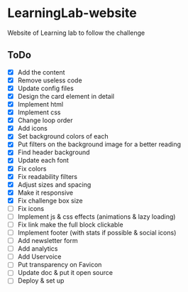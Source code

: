 # LearningLab-website
Website of Learning lab to follow the challenge

## ToDo
- [x] Add the content
- [x] Remove useless code
- [x] Update config files
- [x] Design the card element in detail
- [x] Implement html
- [x] Implement css
- [x] Change loop order
- [x] Add icons
- [x] Set background colors of each
- [x] Put filters on the background image for a better reading
- [x] Find header background
- [x] Update each font
- [x] Fix colors
- [x] Fix readability filters
- [x] Adjust sizes and spacing
- [x] Make it responsive
- [x] Fix challenge box size
- [ ] Fix icons
- [ ] Implement js & css effects (animations & lazy loading)
- [ ] Fix link make the full block clickable
- [ ] Implement footer (with stats if possible & social icons)
- [ ] Add newsletter form
- [ ] Add analytics
- [ ] Add Uservoice
- [ ] Put transparency on Favicon
- [ ] Update doc & put it open source
- [ ] Deploy & set up

